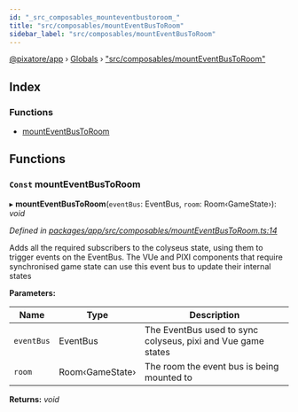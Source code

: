 ```yaml
---
id: "_src_composables_mounteventbustoroom_"
title: "src/composables/mountEventBusToRoom"
sidebar_label: "src/composables/mountEventBusToRoom"
---
```


[@pixatore/app](../index.md) › [Globals](../globals.md) › ["src/composables/mountEventBusToRoom"](_src_composables_mounteventbustoroom_.md)

## Index

### Functions

* [mountEventBusToRoom](_src_composables_mounteventbustoroom_.md#const-mounteventbustoroom)

## Functions

### `Const` mountEventBusToRoom

▸ **mountEventBusToRoom**(`eventBus`: EventBus, `room`: Room‹GameState›): *void*

*Defined in [packages/app/src/composables/mountEventBusToRoom.ts:14](https://github.com/will-hart/pixatore/blob/9f2e114/packages/app/src/composables/mountEventBusToRoom.ts#L14)*

Adds all the required subscribers to the colyseus state, using
them to trigger events on the EventBus. The VUe and PIXI components
that require synchronised game state can use this event bus to
update their internal states

**Parameters:**

Name | Type | Description |
------ | ------ | ------ |
`eventBus` | EventBus | The EventBus used to sync colyseus, pixi and Vue game states |
`room` | Room‹GameState› | The room the event bus is being mounted to  |

**Returns:** *void*
